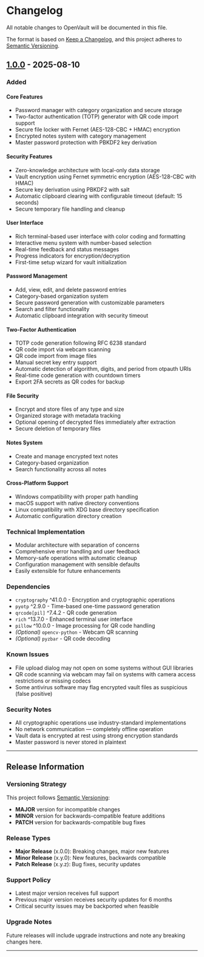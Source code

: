 # Changelog

All notable changes to OpenVault will be documented in this file.

The format is based on [Keep a Changelog](https://keepachangelog.com/en/1.0.0/),
and this project adheres to [Semantic Versioning](https://semver.org/spec/v2.0.0.html).

## [1.0.0] - 2025-08-10

### Added

#### Core Features
- Password manager with category organization and secure storage
- Two-factor authentication (TOTP) generator with QR code import support
- Secure file locker with Fernet (AES-128-CBC + HMAC) encryption
- Encrypted notes system with category management
- Master password protection with PBKDF2 key derivation

#### Security Features
- Zero-knowledge architecture with local-only data storage
- Vault encryption using Fernet symmetric encryption (AES-128-CBC with HMAC)
- Secure key derivation using PBKDF2 with salt
- Automatic clipboard clearing with configurable timeout (default: 15 seconds)
- Secure temporary file handling and cleanup

#### User Interface
- Rich terminal-based user interface with color coding and formatting
- Interactive menu system with number-based selection
- Real-time feedback and status messages
- Progress indicators for encryption/decryption
- First-time setup wizard for vault initialization

#### Password Management
- Add, view, edit, and delete password entries
- Category-based organization system
- Secure password generation with customizable parameters
- Search and filter functionality
- Automatic clipboard integration with security timeout

#### Two-Factor Authentication
- TOTP code generation following RFC 6238 standard
- QR code import via webcam scanning
- QR code import from image files
- Manual secret key entry support
- Automatic detection of algorithm, digits, and period from otpauth URIs
- Real-time code generation with countdown timers
- Export 2FA secrets as QR codes for backup

#### File Security
- Encrypt and store files of any type and size
- Organized storage with metadata tracking
- Optional opening of decrypted files immediately after extraction
- Secure deletion of temporary files

#### Notes System
- Create and manage encrypted text notes
- Category-based organization
- Search functionality across all notes

#### Cross-Platform Support
- Windows compatibility with proper path handling
- macOS support with native directory conventions
- Linux compatibility with XDG base directory specification
- Automatic configuration directory creation

### Technical Implementation
- Modular architecture with separation of concerns
- Comprehensive error handling and user feedback
- Memory-safe operations with automatic cleanup
- Configuration management with sensible defaults
- Easily extensible for future enhancements

### Dependencies
- `cryptography` ^41.0.0 - Encryption and cryptographic operations
- `pyotp` ^2.9.0 - Time-based one-time password generation
- `qrcode[pil]` ^7.4.2 - QR code generation
- `rich` ^13.7.0 - Enhanced terminal user interface
- `pillow` ^10.0.0 - Image processing for QR code handling
- *(Optional)* `opencv-python` - Webcam QR scanning
- *(Optional)* `pyzbar` - QR code decoding

### Known Issues
- File upload dialog may not open on some systems without GUI libraries
- QR code scanning via webcam may fail on systems with camera access restrictions or missing codecs
- Some antivirus software may flag encrypted vault files as suspicious (false positive)

### Security Notes
- All cryptographic operations use industry-standard implementations
- No network communication — completely offline operation
- Vault data is encrypted at rest using strong encryption standards
- Master password is never stored in plaintext

---

## Release Information

### Versioning Strategy
This project follows [Semantic Versioning](https://semver.org/):
- **MAJOR** version for incompatible changes
- **MINOR** version for backwards-compatible feature additions
- **PATCH** version for backwards-compatible bug fixes

### Release Types
- **Major Release** (x.0.0): Breaking changes, major new features
- **Minor Release** (x.y.0): New features, backwards compatible
- **Patch Release** (x.y.z): Bug fixes, security updates

### Support Policy
- Latest major version receives full support
- Previous major version receives security updates for 6 months
- Critical security issues may be backported when feasible

### Upgrade Notes
Future releases will include upgrade instructions and note any breaking changes here.

---

[1.0.0]: https://github.com/OR-6/OpenVault/releases/tag/v1.0.0

